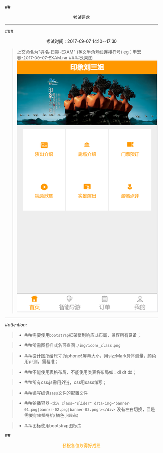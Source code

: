 ##<center>考试要求</center>
***
###<center>考试时间：2017-09-07 14:10--17:30</center>
> 上交命名为"姓名-日期-EXAM"  (英文半角短线连接符号)
> eg：申宏春-2017-09-07-EXAM.rar
####效果图
![效果图](./img/res.png)
***
#*attention:*
> + ###需要使用`bootstrap`框架做到响应式布局，兼容所有设备；

> + ###所需图标样式名可查阅`./img/icons_class.png`

> + ###设计图所给尺寸为iphone6屏幕大小，用sizeMark具体测量，颜色用ps测，需精准；

> + ###不能使用表格布局，不能使用类表格布局如：dl dt dd；

> + ###所有css/js需用外链，css用sass编写；

> + ###编写编译`sass`文件的配置文件

> + ###轮播容器 `<div class="slider" data-img='banner-01.png|banner-02.png|banner-03.png'></div>` 没有左右切换，但是需要有轮播导航(橘色小圆点)

> + ###图标使用bootstrap图标库

##<center><font color="orange">预祝各位取得好成绩</font></center>
